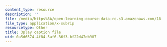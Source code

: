 ```yaml
---
content_type: resource
description: ''
file: /media/https%3A/open-learning-course-data-rc.s3.amazonaws.com/18-01sc-single-variable-calculus-fall-2010/0a5d65744f845af636f3bf22d47eb907_E7oR_JBgUzA.srt
file_type: application/x-subrip
resourcetype: Other
title: 3play caption file
uid: 0a5d6574-4f84-5af6-36f3-bf22d47eb907
---
```

